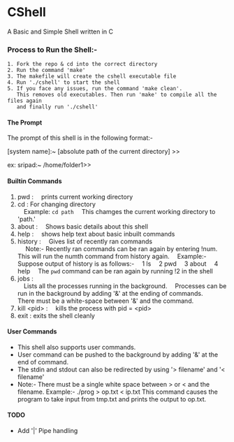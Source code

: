 # CShell

A Basic and Simple Shell written in C

### Process to Run the Shell:-

    1. Fork the repo & cd into the correct directory
    2. Run the command 'make' 
    3. The makefile will create the cshell executable file
    4. Run './cshell' to start the shell
    5. If you face any issues, run the command 'make clean'. 
       This removes old executables. Then run 'make' to compile all the files again 
       and finally run './cshell'
#### The Prompt

The prompt of this shell is in the following format:-

[system name]:~ [absolute path of the current directory] >>

ex: sripad:~ /home/folder1>> 


#### Builtin Commands  

1. pwd : 
&ensp;&ensp;prints current working directory                      
2. cd : For changing directory   
&ensp;&ensp;Example: `cd path`
&ensp;&ensp;This chamges the current working directory to 'path.'
3. about : 
&ensp;&ensp;Shows basic details about this shell 
4. help : 
&ensp;&ensp;shows help text about basic inbuilt commands  
5. history : 
&ensp;&ensp;Gives list of recently ran commands    
&ensp;&ensp; Note:- Recently ran commands can be ran again by entering !num. This will run the numth command from history again.
&ensp;&ensp;Example:- Suppose output of history is as follows:-
&ensp;&ensp;1 ls
&ensp;&ensp;2 pwd
&ensp;&ensp;3 about
&ensp;&ensp;4 help
&ensp;&ensp;The `pwd` command can be ran again by running !2 in the shell
6. jobs :  
&ensp;&ensp;Lists all the processes running in the background.
&ensp;&ensp;Processes can be run in the background by adding '&' at the ending of commands.
&ensp;&ensp;There must be a white-space between '&' and the command.   
7. kill \<pid> : 
&ensp;&ensp;kills the process with pid = \<pid>    
8. exit : exits the shell cleanly 

#### User Commands  
 - This shell also supports user commands.  
 - User command can be pushed to the background by adding '&' at the end of command.
 - The stdin and stdout can also be redirected by using '> filename' and '< filename'
 - Note:- There must be a single white space between > or <  and the filename.
   Example:- ./prog > op.txt < ip.txt
    This command causes the program to take input from tmp.txt and prints the output to op.txt.


#### TODO 
- Add  '|' Pipe handling

 